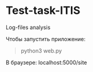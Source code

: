 # Test-task-ITIS
Log-files analysis

Чтобы запустить приложение:
> python3 web.py   

В браузере:
localhost:5000/site

